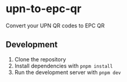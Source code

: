# upn-to-epc-qr

Convert your UPN QR codes to EPC QR

## Development

1. Clone the repository
2. Install dependencies with `pnpm install`
3. Run the development server with `pnpm dev`
